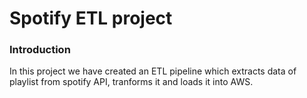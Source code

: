 # Spotify ETL project

### Introduction
In this project we have created an ETL pipeline which extracts data of playlist from spotify API, tranforms it and loads it into AWS.

